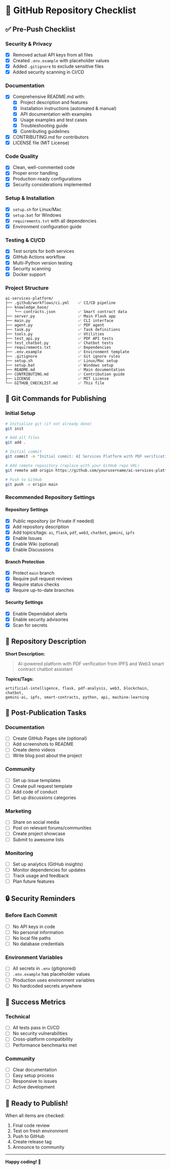 # 🚀 GitHub Repository Checklist

## ✅ Pre-Push Checklist

### Security & Privacy
- [x] Removed actual API keys from all files
- [x] Created `.env.example` with placeholder values
- [x] Added `.gitignore` to exclude sensitive files
- [x] Added security scanning in CI/CD

### Documentation
- [x] Comprehensive README.md with:
  - [x] Project description and features
  - [x] Installation instructions (automated & manual)
  - [x] API documentation with examples
  - [x] Usage examples and test cases
  - [x] Troubleshooting guide
  - [x] Contributing guidelines
- [x] CONTRIBUTING.md for contributors
- [x] LICENSE file (MIT License)

### Code Quality
- [x] Clean, well-commented code
- [x] Proper error handling
- [x] Production-ready configurations
- [x] Security considerations implemented

### Setup & Installation
- [x] `setup.sh` for Linux/Mac
- [x] `setup.bat` for Windows
- [x] `requirements.txt` with all dependencies
- [x] Environment configuration guide

### Testing & CI/CD
- [x] Test scripts for both services
- [x] GitHub Actions workflow
- [x] Multi-Python version testing
- [x] Security scanning
- [x] Docker support

### Project Structure
```
ai-services-platform/
├── .github/workflows/ci.yml    ✅ CI/CD pipeline
├── knowledge_base/
│   └── contracts.json          ✅ Smart contract data
├── server.py                   ✅ Main Flask app
├── main.py                     ✅ CLI interface
├── agent.py                    ✅ PDF agent
├── task.py                     ✅ Task definitions
├── tools.py                    ✅ Utilities
├── test_api.py                 ✅ PDF API tests
├── test_chatbot.py             ✅ Chatbot tests
├── requirements.txt            ✅ Dependencies
├── .env.example                ✅ Environment template
├── .gitignore                  ✅ Git ignore rules
├── setup.sh                    ✅ Linux/Mac setup
├── setup.bat                   ✅ Windows setup
├── README.md                   ✅ Main documentation
├── CONTRIBUTING.md             ✅ Contribution guide
├── LICENSE                     ✅ MIT License
└── GITHUB_CHECKLIST.md         ✅ This file
```

## 🔄 Git Commands for Publishing

### Initial Setup
```bash
# Initialize git (if not already done)
git init

# Add all files
git add .

# Initial commit
git commit -m "Initial commit: AI Services Platform with PDF verification and Web3 chatbot"

# Add remote repository (replace with your GitHub repo URL)
git remote add origin https://github.com/yourusername/ai-services-platform.git

# Push to GitHub
git push -u origin main
```

### Recommended Repository Settings

#### Repository Settings
- [x] Public repository (or Private if needed)
- [x] Add repository description
- [x] Add topics/tags: `ai`, `flask`, `pdf`, `web3`, `chatbot`, `gemini`, `ipfs`
- [x] Enable Issues
- [x] Enable Wiki (optional)
- [x] Enable Discussions

#### Branch Protection
- [x] Protect `main` branch
- [x] Require pull request reviews
- [x] Require status checks
- [x] Require up-to-date branches

#### Security Settings
- [x] Enable Dependabot alerts
- [x] Enable security advisories
- [x] Scan for secrets

## 📝 Repository Description

**Short Description:**
> AI-powered platform with PDF verification from IPFS and Web3 smart contract chatbot assistant

**Topics/Tags:**
```
artificial-intelligence, flask, pdf-analysis, web3, blockchain, chatbot, 
gemini-ai, ipfs, smart-contracts, python, api, machine-learning
```

## 🌟 Post-Publication Tasks

### Documentation
- [ ] Create GitHub Pages site (optional)
- [ ] Add screenshots to README
- [ ] Create demo videos
- [ ] Write blog post about the project

### Community
- [ ] Set up issue templates
- [ ] Create pull request template
- [ ] Add code of conduct
- [ ] Set up discussions categories

### Marketing
- [ ] Share on social media
- [ ] Post on relevant forums/communities
- [ ] Create project showcase
- [ ] Submit to awesome lists

### Monitoring
- [ ] Set up analytics (GitHub insights)
- [ ] Monitor dependencies for updates
- [ ] Track usage and feedback
- [ ] Plan future features

## 🔒 Security Reminders

### Before Each Commit
- [ ] No API keys in code
- [ ] No personal information
- [ ] No local file paths
- [ ] No database credentials

### Environment Variables
- [ ] All secrets in `.env` (gitignored)
- [ ] `.env.example` has placeholder values
- [ ] Production uses environment variables
- [ ] No hardcoded secrets anywhere

## 🎯 Success Metrics

### Technical
- [ ] All tests pass in CI/CD
- [ ] No security vulnerabilities
- [ ] Cross-platform compatibility
- [ ] Performance benchmarks met

### Community
- [ ] Clear documentation
- [ ] Easy setup process
- [ ] Responsive to issues
- [ ] Active development

## 🚀 Ready to Publish!

When all items are checked:
1. Final code review
2. Test on fresh environment
3. Push to GitHub
4. Create release tag
5. Announce to community

---

**Happy coding! 🎉**
